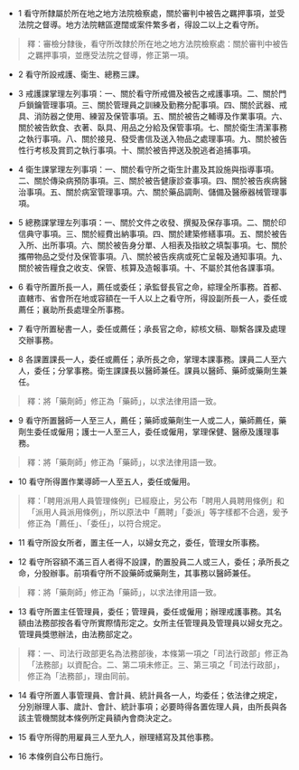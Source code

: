 * 1 看守所隸屬於所在地之地方法院檢察處，關於審判中被告之羈押事項，並受法院之督導。地方法院轄區遼闊或案件繁多者，得設二以上之看守所。

> 釋：審檢分隸後，看守所改隸於所在地之地方法院檢察處：關於審判中被告之羈押事項，並應受法院之督導，修正第一項。

* 2 看守所設戒護、衛生、總務三課。

* 3 戒護課掌理左列事項：一、關於看守所戒備及被告之戒護事項。二、關於門戶鎖鑰管理事項。三、關於管理員之訓練及勤務分配事項。四、關於武器、戒具、消防器之使用、練習及保管事項。五、關於被告之輔導及作業事項。六、關於被告飲食、衣著、臥具、用品之分給及保管事項。七、關於衛生清潔事務之執行事項。八、關於接見、發受書信及送入物品之處理事項。九、關於被告性行考核及賞罰之執行事項。十、關於被告押送及脫逃者追捕事項。

* 4 衛生課掌理左列事項：一、關於看守所之衛生計畫及其設施與指導事項。二、關於傳染病預防事項。三、關於被告健康診查事項。四、關於被告疾病醫治事項。五、關於病室管理事項。六、關於藥品調劑、儲備及醫療器械管理事項。

* 5 總務課掌理左列事項：一、關於文件之收發、撰擬及保存事項。二、關於印信典守事項。三、關於經費出納事項。四、關於建築修繕事項。五、關於被告入所、出所事項。六、關於被告身分單、人相表及指紋之填製事項。七、關於攜帶物品之受付及保管事項。八、關於被告疾病或死亡呈報及通知事項。九、關於被告糧食之收支、保管、核算及造報事項。十、不屬於其他各課事項。

* 6 看守所置所長一人，薦任或委任；承監督長官之命，綜理全所事務。首都、直轄市、省會所在地或容額在一千人以上之看守所，得設副所長一人，委任或薦任；襄助所長處理全所事務。

* 7 看守所置秘書一人，委任或薦任；承長官之命，綜核文稿、聯繫各課及處理交辦事務。

* 8 各課置課長一人，委任或薦任；承所長之命，掌理本課事務。課員二人至六人，委任；分掌事務。衛生課課長以醫師兼任。課員以醫師、藥師或藥劑生兼任。

> 釋：將「藥劑師」修正為「藥師」，以求法律用語一致。

* 9 看守所置醫師一人至三人，薦任；藥師或藥劑生一人或二人，藥師薦任，藥劑生委任或僱用；護士一人至三人，委任或僱用，掌理保健、醫療及護理事務。

> 釋：將「藥劑師」修正為「藥師」，以求法律用語一致。

* 10 看守所得置作業導師一人至五人，委任或僱用。

> 釋：「聘用派用人員管理條例」已經廢止，另公布「聘用人員聘用條例」和「派用人員派用條例」，所以原法中「薦聘」「委派」等字樣都不合適，爰予修正為「薦任」、「委任」，以符合規定。

* 11 看守所設女所者，置主任一人，以婦女充之，委任，管理女所事務。

* 12 看守所容額不滿三百人者得不設課，酌置股員二人或三人，委任；承所長之命，分股辦事。前項看守所不設藥師或藥劑生，其事務以醫師兼任。

> 釋：將「藥劑師」修正為「藥師」，以求法律用語一致。

* 13 看守所置主任管理員，委任；管理員，委任或僱用；辦理戒護事務。其名額由法務部按各看守所實際情形定之。女所主任管理員及管理員以婦女充之。管理員獎懲辦法，由法務部定之。

> 釋：一、司法行政部更名為法務部後，本條第一項之「司法行政部」修正為「法務部」以資配合。二、第二項未修正。三、第三項之「司法行政部」，修正為「法務部」，理由同前。

* 14 看守所置人事管理員、會計員、統計員各一人，均委任；依法律之規定，分別辦理人事、歲計、會計、統計事項；必要時得各置佐理人員，由所長與各該主管機關就本條例所定員額內會商決定之。

* 15 看守所得酌用雇員三人至九人，辦理繕寫及其他事務。

* 16 本條例自公布日施行。

